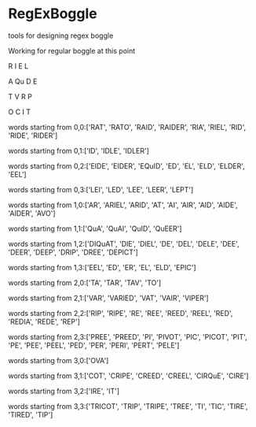 # RegExBoggle
tools for designing regex boggle

Working for regular boggle at this point 


R	I	E	L	

A	Qu	D	E	

T	V	R	P	

O	C	I	T	

words starting from 0,0:['RAT', 'RATO', 'RAID', 'RAIDER', 'RIA', 'RIEL', 'RID', 'RIDE', 'RIDER']

words starting from 0,1:['ID', 'IDLE', 'IDLER']

words starting from 0,2:['EIDE', 'EIDER', 'EQuID', 'ED', 'EL', 'ELD', 'ELDER', 'EEL']

words starting from 0,3:['LEI', 'LED', 'LEE', 'LEER', 'LEPT']

words starting from 1,0:['AR', 'ARIEL', 'ARID', 'AT', 'AI', 'AIR', 'AID', 'AIDE', 'AIDER', 'AVO']

words starting from 1,1:['QuA', 'QuAI', 'QuID', 'QuEER']

words starting from 1,2:['DIQuAT', 'DIE', 'DIEL', 'DE', 'DEL', 'DELE', 'DEE', 'DEER', 'DEEP', 'DRIP', 'DREE', 'DEPICT']

words starting from 1,3:['EEL', 'ED', 'ER', 'EL', 'ELD', 'EPIC']

words starting from 2,0:['TA', 'TAR', 'TAV', 'TO']

words starting from 2,1:['VAR', 'VARIED', 'VAT', 'VAIR', 'VIPER']

words starting from 2,2:['RIP', 'RIPE', 'RE', 'REE', 'REED', 'REEL', 'RED', 'REDIA', 'REDE', 'REP']

words starting from 2,3:['PREE', 'PREED', 'PI', 'PIVOT', 'PIC', 'PICOT', 'PIT', 'PE', 'PEE', 'PEEL', 'PED', 'PER', 'PERI', 'PERT', 'PELE']

words starting from 3,0:['OVA']

words starting from 3,1:['COT', 'CRIPE', 'CREED', 'CREEL', 'CIRQuE', 'CIRE']

words starting from 3,2:['IRE', 'IT']

words starting from 3,3:['TRICOT', 'TRIP', 'TRIPE', 'TREE', 'TI', 'TIC', 'TIRE', 'TIRED', 'TIP']
